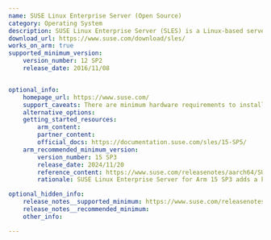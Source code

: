 ```yaml
---
name: SUSE Linux Enterprise Server (Open Source)
category: Operating System
description: SUSE Linux Enterprise Server (SLES) is a Linux-based server operating system designed for mainframes, servers, workstations and desktop computers.
download_url: https://www.suse.com/download/sles/
works_on_arm: true
supported_minimum_version:
    version_number: 12 SP2
    release_date: 2016/11/08


optional_info:
    homepage_url: https://www.suse.com/
    support_caveats: There are minimum hardware requirements to install SUSE on Arm hardware. For all details, read [this install guide from SUSE](https://documentation.suse.com/sles/15-SP1/html/SLES-all/cha-aarch64.html). SUSE SLES is built on an open-source codebase, meaning its core is freely available and modifiable. However, access to official updates, patches, maintenance, and enterprise support requires a paid subscription after the initial free trial.
    alternative_options:
    getting_started_resources:
        arm_content:
        partner_content:
        official_docs: https://documentation.suse.com/sles/15-SP5/
    arm_recommended_minimum_version:
        version_number: 15 SP3
        release_date: 2024/11/20
        reference_content: https://www.suse.com/releasenotes/aarch64/SUSE-SLES/15-SP3/index.html
        rationale: SUSE Linux Enterprise Server for Arm 15 SP3 adds a kernel flavor 64kb, offering a page size of 64 KiB and physical/virtual address size of 52 bits. Main purpose at this time is to allow for side-by-side benchmarking for High Performance Computing, Machine Learning and other Big Data use cases. Starting from 12 SP5, official Vagrant Boxes for SUSE Linux Enterprise Server x86-64 and AArch64 using the VirtualBox and libvirt providers have been released, and continued. 15 SP3 includes driver enablement for the AWS Graviton, Graviton2 System-on-Chip (SoC) chipsets, and more. 15 SP3 kernel updates the Arm Generic Interrupt Controller (GIC) driver irq-gic-v4 to prepare for upcoming chips with GIC version 4.1.

optional_hidden_info:
    release_notes__supported_minimum: https://www.suse.com/releasenotes/aarch64/SUSE-SLES/12-SP2/index.html#Intro.New
    release_notes__recommended_minimum:
    other_info:

---
```

